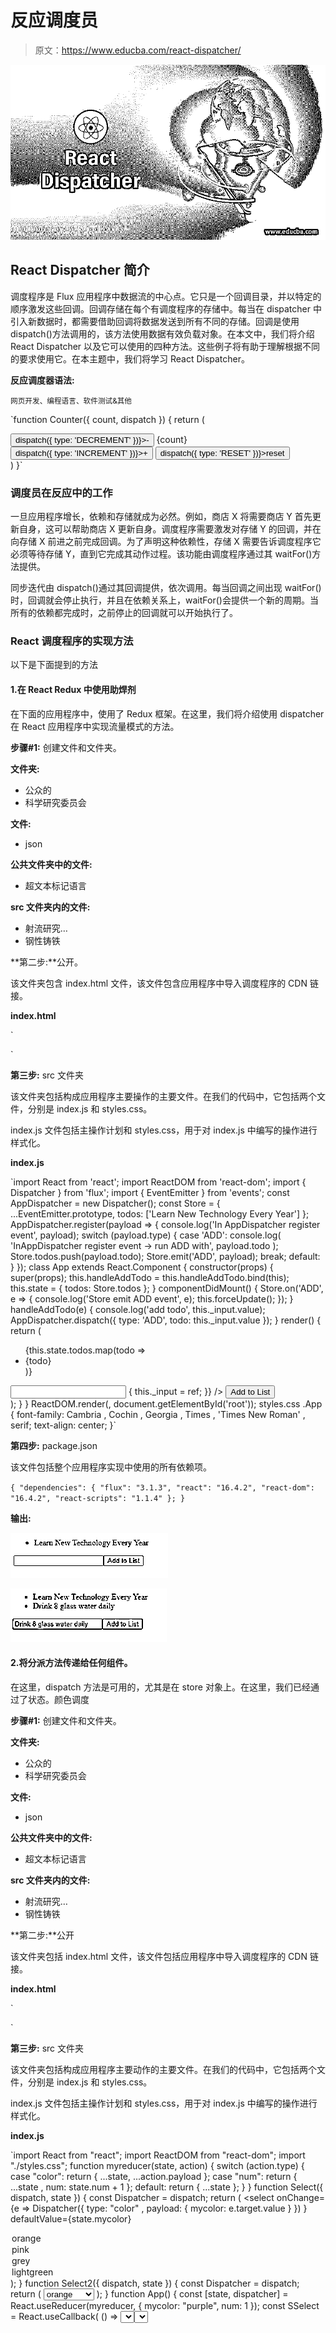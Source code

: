 # 反应调度员

> 原文：<https://www.educba.com/react-dispatcher/>

![React Dispatcher](img/ccf8ee0187971814049c4de76bc8b700.png)



## React Dispatcher 简介

调度程序是 Flux 应用程序中数据流的中心点。它只是一个回调目录，并以特定的顺序激发这些回调。回调存储在每个有调度程序的存储中。每当在 dispatcher 中引入新数据时，都需要借助回调将数据发送到所有不同的存储。回调是使用 dispatch()方法调用的，该方法使用数据有效负载对象。在本文中，我们将介绍 React Dispatcher 以及它可以使用的四种方法。这些例子将有助于理解根据不同的要求使用它。在本主题中，我们将学习 React Dispatcher。

**反应调度器语法:**

<small>网页开发、编程语言、软件测试&其他</small>

`function Counter({ count, dispatch }) {
return (
<div>
<button onClick={() => dispatch({ type: 'DECREMENT' })}>-</button>
{count}
<button onClick={() => dispatch({ type: 'INCREMENT' })}>+</button>
<button onClick={() => dispatch({ type: 'RESET' })}>reset</button>
</div>
)
}`

### 调度员在反应中的工作

一旦应用程序增长，依赖和存储就成为必然。例如，商店 X 将需要商店 Y 首先更新自身，这可以帮助商店 X 更新自身。调度程序需要激发对存储 Y 的回调，并在向存储 X 前进之前完成回调。为了声明这种依赖性，存储 X 需要告诉调度程序它必须等待存储 Y，直到它完成其动作过程。该功能由调度程序通过其 waitFor()方法提供。

同步迭代由 dispatch()通过其回调提供，依次调用。每当回调之间出现 waitFor()时，回调就会停止执行，并且在依赖关系上，waitFor()会提供一个新的周期。当所有的依赖都完成时，之前停止的回调就可以开始执行了。

### React 调度程序的实现方法

以下是下面提到的方法

#### 1.在 React Redux 中使用助焊剂

在下面的应用程序中，使用了 Redux 框架。在这里，我们将介绍使用 dispatcher 在 React 应用程序中实现流量模式的方法。

**步骤#1:** 创建文件和文件夹。

**文件夹:**

*   公众的
*   科学研究委员会

**文件:**

*   json

**公共文件夹中的文件:**

*   超文本标记语言

**src 文件夹内的文件:**

*   射流研究…
*   钢性铸铁

**第二步:**公开。

该文件夹包含 index.html 文件，该文件包含应用程序中导入调度程序的 CDN 链接。

**index.html**

`<link rel="manifest" href="%PUBLIC_URL%/manifest.json">
<link rel="shortcut icon" href="%PUBLIC_URL%/favicon.ico">`

**第三步:** src 文件夹

该文件夹包括构成应用程序主要操作的主要文件。在我们的代码中，它包括两个文件，分别是 index.js 和 styles.css。

index.js 文件包括主操作计划和 styles.css，用于对 index.js 中编写的操作进行样式化。

**index.js**

`import React from 'react';
import ReactDOM from 'react-dom';
import { Dispatcher } from 'flux';
import { EventEmitter } from 'events';
const AppDispatcher = new Dispatcher();
const Store = {
...EventEmitter.prototype,
todos: ['Learn New Technology Every Year'] };
AppDispatcher.register(payload => {
console.log('In AppDispatcher register event', payload);
switch (payload.type) {
case 'ADD':
console.log(
'InAppDispatcher register event -> run ADD with',
payload.todo
);
Store.todos.push(payload.todo);
Store.emit('ADD', payload);
break;
default:
}
});
class App extends React.Component {
constructor(props) {
super(props);
this.handleAddTodo = this.handleAddTodo.bind(this);
this.state = { todos: Store.todos };
}
componentDidMount() {
Store.on('ADD', e => {
console.log('Store emit ADD event', e);
this.forceUpdate();
});
}
handleAddTodo(e) {
console.log('add todo', this._input.value);
AppDispatcher.dispatch({
type: 'ADD',
todo: this._input.value
});
}
render() {
return (
<div>
<ul>{this.state.todos.map(todo => <li>{todo}</li>)}</ul>
<input
type="text"
ref={ref => {
this._input = ref;
}}
/>
<button onClick={this.handleAddTodo}>Add to List</button>
</div>
);
}
}
ReactDOM.render(<App />, document.getElementById('root'));
styles.css
.App {
font-family: Cambria
, Cochin
, Georgia
, Times
, 'Times New Roman'
, serif;
text-align: center;
}`

**第四步:** package.json

该文件包括整个应用程序实现中使用的所有依赖项。

`{
"dependencies": {
"flux": "3.1.3",
"react": "16.4.2",
"react-dom": "16.4.2",
"react-scripts": "1.1.4"
};
}`

**输出:**

![React Dispatcher output 1](img/e9fa342b8e7c76ef4df12f0b1a95a848.png)



![React Dispatcher output 1.2](img/11c373c0fcddf9d6ae6bdab39d0966e6.png)



#### 2.将分派方法传递给任何组件。

在这里，dispatch 方法是可用的，尤其是在 store 对象上。在这里，我们已经通过了状态。颜色调度

**步骤#1:** 创建文件和文件夹。

**文件夹:**

*   公众的
*   科学研究委员会

**文件:**

*   json

**公共文件夹中的文件:**

*   超文本标记语言

**src 文件夹内的文件:**

*   射流研究…
*   钢性铸铁

**第二步:**公开

该文件夹包括 index.html 文件，该文件包括应用程序中导入调度程序的 CDN 链接。

**index.html**

`<link rel="manifest" href="%PUBLIC_URL%/manifest.json">
<link rel="shortcut icon" href="%PUBLIC_URL%/favicon.ico">`

**第三步:** src 文件夹

该文件夹包括构成应用程序主要动作的主要文件。在我们的代码中，它包括两个文件，分别是 index.js 和 styles.css。

index.js 文件包括主操作计划和 styles.css，用于对 index.js 中编写的操作进行样式化。

**index.js**

`import React from "react";
import ReactDOM from "react-dom";
import "./styles.css";
function myreducer(state, action) {
switch (action.type) {
case "color":
return { ...state, ...action.payload };
case "num":
return { ...state
, num: state.num + 1 };
default:
return { ...state };
}
}
function Select({ dispatch, state }) {
const Dispatcher = dispatch;
return (
<select
onChange={e =>
Dispatcher({ type: "color"
, payload: { mycolor: e.target.value } })
}
defaultValue={state.mycolor}
>
<option>orange</option>
<option>pink</option>
<option>grey</option>
<option>lightgreen</option>
</select>
);
}
function Select2({ dispatch, state }) {
const Dispatcher = dispatch;
return (
<select
onChange={e =>
Dispatcher({ type: "color"
, payload: { mycolor: e.target.value } })
}
defaultValue={state}
value={state}
>
<option>orange</option>
<option>pink</option>
<option>grey</option>
<option>lightgreen</option>
</select>
);
}
function App() {
const [state, dispatcher] = React.useReducer(myreducer, {
mycolor: "purple",
num: 1
});
const SSelect = React.useCallback(
() => <Select dispatch={dispatcher} state={state} />,
[state.mycolor, state] );
return (
<div className="App">
<h2>The below selector is wrapped in callback</h2>
<h2>and here state.color is a dependency</h2>
<SSelect />
<br />
<br />
<h2>*You can select from below selector as well*</h2>
<Select dispatch={dispatcher} state={state} />
<Select2 dispatch={dispatcher} state={state.color} />
<h1>{state.num}</h1>
<h1 style={{ color: state.mycolor }}>state_mycolor_please: {state.mycolor}</h1>
<button
style={{ backgroundColor: "cyan", height: "51px", width: "101px" }}
onClick={e => {
dispatcher({ type: "num" });
dispatcher({ type: "color", payload: { mycolor: "crimson" } });
}}
>
ADD 1, change color to crimson
</button>
</div>
);
}
const rootElement = document.getElementById("root");
ReactDOM.render(<App />, rootElement);`

**styles.css**

`.App {
font-family: 'Times New Roman'
, Times
, serif;
text-align: center;
}`

**第四步:** package.json

该文件包括整个应用程序实现中使用的所有依赖项。

`{
"dependencies": {
"react": "16.8.6",
"react-dom": "16.8.6",
"react-scripts": "3.0.1"
},
}`

**输出:**

![React Dispatcher output 2.1](img/0f0bbceb57a24f5186a98c47b5d8d363.png)



![React Dispatcher output 2.2](img/c29cf41fae435dbbe586752bb6dcf82b.png)



![output 2.3](img/99eb54049412ed1c33b943702ceb3dc7.png)



![output 2.4](img/b7c7e5fdba26c2d9611a84f7ad41579b.png)



#### 3.从 Saga 调度操作

执行多个本质上异步的指令，同时保持一些内容可读，这被称为调度触发 saga 的动作。

**步骤#1:** 创建文件和文件夹。

**文件夹-**

*   公众的
*   科学研究委员会

**第二步:**公开。

该文件夹包括 index.html 文件，该文件包括应用程序中导入调度程序的 CDN 链接。

**index.html**

`<link rel="manifest" href="%PUBLIC_URL%/manifest.json">
<link rel="shortcut icon" href="%PUBLIC_URL%/favicon.ico">`

**步骤#3:** 减速器

该文件包括所有的减速器组件。

**index.js**

`export * from "./user-reducer";
export * from "./loading-reducer";`

**loading-reducer.js**

`import { createAction
, createReducer } from "@reduxjs/toolkit";
const setLoadingAction = createAction("@ui/setLoading");
function handleSetLoading(state, action) {
state.loading = action.payload;
}
export const LoadingActions = {
setLoadingAction
};
export const reducer = createReducer(
{
loading: false
},
{
[setLoadingAction.toString()]: handleSetLoading
}
);`

**user-reducer.js**

`import { createAction
, createReducer } from "@reduxjs/toolkit";
const addUserRequest = createAction("@user/addUserRequest");
const addUserSuccess = createAction("@user/addUserSuccess");
const initialState = {
users: [] };
const handleAddUser = (state, action) => {
state.users.push(action.payload);
};
export const UserActions = {
addUserRequest,
addUserSuccess
};
export const reducer = createReducer(initialState, {
[addUserSuccess.toString()]: handleAddUser
});`

第四步:传奇故事

这个文件包含了所有的 Saga 组件。

**index.js**

`import { all } from "redux-saga/effects";
import * as userSaga from "./user-saga";
export function* setupSaga() {
yield all([...userSaga.setup()]);
}`

**user-saga.js**

`import { takeLatest
, put
, call } from "redux-saga/effects";
import { UserActions } from "../reducers/user-reducer";
import { LoadingActions } from "../reducers/loading-reducer";
const sleep = ms => new Promise
(
resolve => setTimeout
(
resolve,
ms)
);
async function fakeApi() {
await sleep(2000);
}
function* addingUserSaga({ payload }) {
yield put(LoadingActions.setLoadingAction(true));
console.log(`userinfo: ${payload.name}`);
yield call(fakeApi);
yield put(UserActions.addUserSuccess(payload));
yield put(LoadingActions.setLoadingAction(false));
}
export function setup() {
return [takeLatest(UserActions.addUserRequest.toString(), addingUserSaga)];
}`

**第五步:**商店

这个文件包括所有的存储组件。

**createStore.js**

`import { configureStore
, combineReducers } from "@reduxjs/toolkit";
import createSagaMiddleware from "redux-saga";
import
{ reducer as userReducer
} from "../reducers/user-reducer";
import { reducer as loadingReducer } from "../reducers/loading-reducer";
import { setupSaga } from "../sagas";
export function createStore() {
const rootReducer = combineReducers({
user: userReducer,
loading: loadingReducer
});
const saga = createSagaMiddleware();
const store = configureStore({
reducer: rootReducer,
middleware: [saga] });
saga.run(setupSaga);
return store;
}`

**index.js**

`export * from "./createStore";`

**第六步:** src 文件夹

该文件夹包括构成应用程序主要动作的主要文件。在我们的应用程序中，src 包括 3 个文件夹和 3 个文件，文件夹是 reducers、sagas 和 store，文件是 App.js、index.js 和 styles.css。

**App.js**

`import React from "react";
import { useSelector
, useDispatch } from "react-redux";
import { UserActions } from "./reducers/user-reducer";
function App() {
const dispatch = useDispatch();
const users = useSelector(state => state.user.users);
const loading = useSelector(state => state.loading.loading);
const handleAddUser = () => {
dispatch(
UserActions.addUserRequest({
name: "test user"
})
);
};
return (
<div className="App">
User Database Adder
<div>Number of Users in the Database:{users.length} </div>
{loading && Wait a Minute...}
<button onClick={handleAddUser}>Click to Add User</button>
</div>
);
}
export default App;`

**index.js**

`import React from "react";
import ReactDOM from "react-dom";
import { Provider } from "react-redux";
import "./styles.css";
import RootApp from "./App";
import { createStore } from "./store";
function App() {
const store = createStore();
return (
<Provider store={store}>
<RootApp />
</Provider>
);
}
const rootElement = document.getElementById("root");
ReactDOM.render(<App />, rootElement);`

**styles.css**

`.App {
font-family: Cambria
, Cochin
, Georgia
, Times
, 'Times New Roman'
, serif;
text-align: center;
}`

**输出:**

![output 3.1](img/5f34c1f9575c52407e046dc2c3143139.png)



![output 3.2](img/02c420939d28a89eb49d12ad53571562.png)



**4。使用 Bindactioncreators 方法**

BindActionCreators 允许我们调度甚至没有连接到存储的组件的动作，因为 react redux 的 connect 方法具有 mapDispatchToPros。

**步骤#1:** 创建文件和文件夹。

**文件夹:**

*   公众的
*   科学研究委员会

**文件:**

*   json

**第二步:**公开

该文件夹包含 index.html 文件，该文件包含应用程序中导入调度程序的 CDN 链接。

**index.html**

`<link rel="manifest" href="%PUBLIC_URL%/manifest.json">
<link rel="shortcut icon" href="%PUBLIC_URL%/favicon.ico">`

**第三步:** src 文件夹

该文件夹包括构成应用程序主要动作的主要文件。在我们的代码中，它包括两个文件，分别是 index.js 和 Hello.js。

index.js 文件包括主行动计划和用于导入用 index.js 编写的 Hello.js。

**Hello.js**

`import React from 'react';
export default ({ name }) => <h1>Heyooo {name}!</h1>;`

**index.js**

`import React from "react";
import { render } from "react-dom";
import { Provider
, connect } from "react-redux";
import { bindActionCreators
, createStore } from "redux";
import Hello from "./Hello";
export const INCREMENT = "INCREMENT";
export const DECREMENT = "DECREMENT";
export function increment() {
return {
type: INCREMENT
};
}
export function decrement() {
return {
type: DECREMENT
};
}
const actions = { increment, decrement };
const store = createStore(function CounterApp(state = { count: 0 }, action) {
switch (action.type) {
case INCREMENT:
return { ...state
, count: state.count + 1 };
case DECREMENT:
return { ...state
, count: state.count - 1 };
}
return state;
});
const styles = {
fontFamily: "times",
textAlign: "center"
};
function mapStateToProps(state) {
return {
count: state
};
}
function mapDispatchToProps(dispatch) {
return bindActionCreators(actions, dispatch);
}
const Connect = ({
mapStateToProps,
mapDispatchToProps,
mergeProps,
options,
children
}) =>
React.createElement(
connect(mapStateToProps, mapDispatchToProps, mergeProps, options)(children)
);
const App = () => (
<Provider store={store}>
<div style={styles}>
<Connect
mapStateToProps={({ count }) => ({ count })}
mapDispatchToProps={{ increment, decrement }}
>
{
(
{ increment
, decrement
, count
}
) => (
<div>
Value of Counter Currently: {count}
<div>
<button onClick={e => increment()}>Adding Value</button>
</div>
<div>
<button onClick={e => decrement()}>Decreasing Value</button>
</div>
</div>
)}
</Connect>
<h2>{"\u2720"}Start clicking above buttons to see some magic happen {"\u2720"}</h2>
</div>
</Provider>
);
render(<App />, document.getElementById("root"));`

**第四步:** package.json

`{
"dependencies": {
"react": "16.2.0",
"react-dom": "16.2.0",
"react-redux": "5.0.6",
"react-scripts": "1.1.0",
"redux": "3.7.2"
},
}`

**输出:**

![output 4](img/be099acaf26aecd06e7eec21ab634031.png)



### 结论

根据上面的文章，我们了解了 React Dispatcher，它的工作原理，以及为什么使用它。我们讨论了使用 dispatcher 的四种方法，这些示例将帮助我们理解如何根据不同的需求使用 dispatcher。

### 推荐文章

这是反应调度员的指南。在这里，我们讨论 React Dispatcher 的介绍，以及用示例实现的工作和方法。您也可以看看以下文章，了解更多信息–

1.  [React 门户网站](https://www.educba.com/react-portals/)
2.  [反应本地本地存储](https://www.educba.com/react-native-local-storage/)
3.  [反应本地路由器](https://www.educba.com/react-native-router/)
4.  [React-原生日历](https://www.educba.com/react-native-calendar/)





